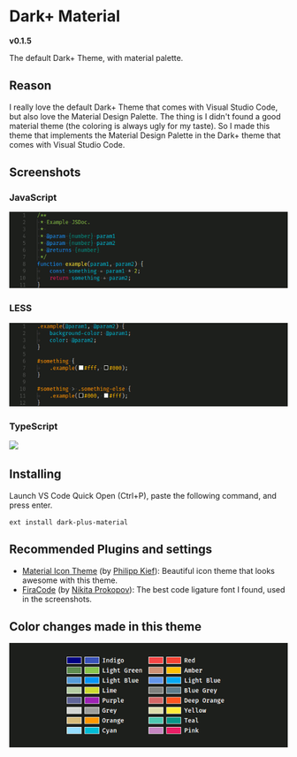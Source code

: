 # Dark+ Material
**v0.1.5**

The default Dark+ Theme, with material palette.

## Reason

I really love the default Dark+ Theme that comes with Visual Studio Code, but
also love the Material Design Palette. The thing is I didn't found a good
material theme (the coloring is always ugly for my taste). So I made this theme
that implements the Material Design Palette in the Dark+ theme that comes with
Visual Studio Code.

## Screenshots

### JavaScript
![](https://raw.githubusercontent.com/vangware/dark-plus-material/master/screenshots/js.gif)

### LESS
![](https://raw.githubusercontent.com/vangware/dark-plus-material/master/screenshots/less.gif)

### TypeScript
![](https://raw.githubusercontent.com/vangware/dark-plus-material/master/screenshots/ts.gif)

## Installing

Launch VS Code Quick Open (Ctrl+P), paste the following command, and press enter.

```
ext install dark-plus-material
```

## Recommended Plugins and settings

- [Material Icon Theme](https://marketplace.visualstudio.com/items?itemName=PKief.material-icon-theme) (by [Philipp Kief](https://github.com/PKief)): Beautiful icon theme that looks awesome with this theme.
- [FiraCode](https://github.com/tonsky/FiraCode) (by [Nikita Prokopov](https://github.com/tonsky)): The best code ligature font I found, used in the screenshots.

## Color changes made in this theme

![](https://raw.githubusercontent.com/vangware/dark-plus-material/master/screenshots/colors.gif)
